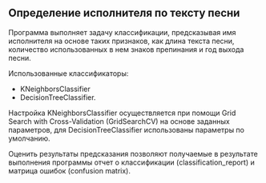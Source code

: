 ## Определение исполнителя по тексту песни

Программа выполняет задачу классификации, предсказывая имя исполнителя на основе таких признаков, как длина текста песни,
количество использованных в нем знаков препинания и год выхода песни.

Использованные классификаторы:
- KNeighborsClassifier
- DecisionTreeClassifier.

Настройка KNeighborsClassifier осуществляется при помощи Grid Search with Cross-Validation (GridSearchCV) на основе
заданных параметров, для DecisionTreeClassifier использованы параметры по умолчанию.

Оценить результаты предсказания позволяют получаемые в результате выполнения программы отчет о классификации
(classification_report) и матрица ошибок (confusion matrix).

